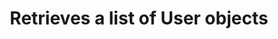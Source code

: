 ---
title: Retrieves a list of User objects
excerpt: List of Users based on a filter
api:
  file: sycle.json
  operationId: usersIndex
hidden: false
---